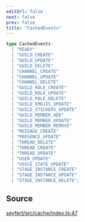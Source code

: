 ```yaml
---
editUrl: false
next: false
prev: false
title: "CachedEvents"
---
```


```ts
type CachedEvents: 
  | "READY"
  | "GUILD_CREATE"
  | "GUILD_UPDATE"
  | "GUILD_DELETE"
  | "CHANNEL_CREATE"
  | "CHANNEL_UPDATE"
  | "CHANNEL_DELETE"
  | "GUILD_ROLE_CREATE"
  | "GUILD_ROLE_UPDATE"
  | "GUILD_ROLE_DELETE"
  | "GUILD_EMOJIS_UPDATE"
  | "GUILD_STICKERS_UPDATE"
  | "GUILD_MEMBER_ADD"
  | "GUILD_MEMBER_UPDATE"
  | "GUILD_MEMBER_REMOVE"
  | "MESSAGE_CREATE"
  | "PRESENCE_UPDATE"
  | "THREAD_DELETE"
  | "THREAD_CREATE"
  | "THREAD_UPDATE"
  | "USER_UPDATE"
  | "VOICE_STATE_UPDATE"
  | "STAGE_INSTANCE_CREATE"
  | "STAGE_INSTANCE_UPDATE"
  | "STAGE_INSTANCE_DELETE";
```

## Source

[seyfert/src/cache/index.ts:47](https://github.com/potoland/potocuit/blob/c4fb0c1/src/cache/index.ts#L47)
